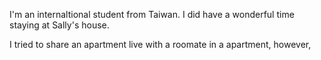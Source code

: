 I'm an internaltional student from Taiwan.
I did have a wonderful time staying at Sally's house.


I tried to share an apartment live with a roomate in a apartment, however, 